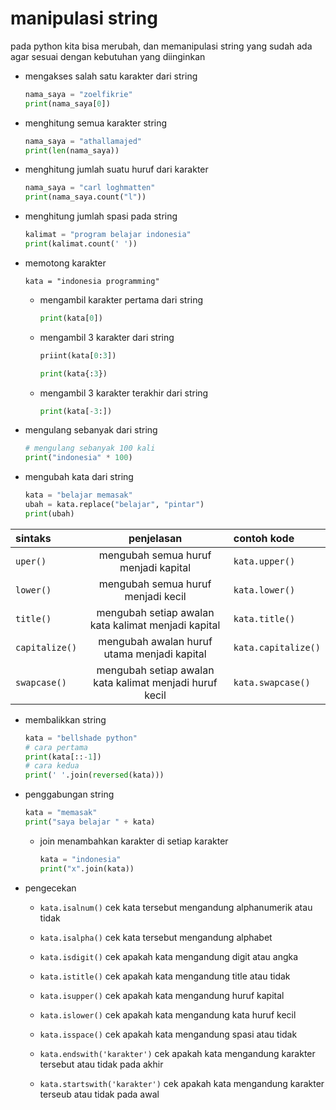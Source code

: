 # manipulasi string

pada python kita bisa merubah, dan memanipulasi string yang sudah ada agar sesuai dengan kebutuhan yang diinginkan


- mengakses salah satu karakter dari string

    ```python
    nama_saya = "zoelfikrie"
    print(nama_saya[0])
    ```

- menghitung semua karakter string

    ```python
    nama_saya = "athallamajed"
    print(len(nama_saya))
    ```

- menghitung jumlah suatu huruf dari karakter

    ```python
    nama_saya = "carl loghmatten"
    print(nama_saya.count("l"))
    ```

- menghitung jumlah spasi pada string

    ```python
    kalimat = "program belajar indonesia"
    print(kalimat.count(' '))
    ```

- memotong karakter

    ```
    kata = "indonesia programming"
    ```

    - mengambil karakter pertama dari string
        ```python
        print(kata[0])
        ```
    
    - mengambil 3 karakter dari string
        ```python
        priint(kata[0:3])
        ```
        ```python
        print(kata{:3})
        ```
    
    - mengambil 3 karakter terakhir dari string
        ```python
        print(kata[-3:])
        ```
    
- mengulang sebanyak dari string
    ```python
    # mengulang sebanyak 100 kali
    print("indonesia" * 100)
    ```

- mengubah kata dari string

    ```python
    kata = "belajar memasak"
    ubah = kata.replace("belajar", "pintar")
    print(ubah)
    ```

|sintaks       | penjelasan                             | contoh kode       |
|:--        | :--:                                      | :--               |
| ``uper()``| mengubah semua huruf menjadi kapital      | ``kata.upper()``  |
| ``lower()``| mengubah semua huruf menjadi kecil       | ``kata.lower()``  |
| ``title()``| mengubah setiap awalan kata kalimat menjadi kapital | ``kata.title()``|
| ``capitalize()`` | mengubah awalan huruf utama menjadi kapital | ``kata.capitalize()`` |
| ``swapcase()``| mengubah setiap awalan kata kalimat menjadi huruf kecil | ``kata.swapcase()``|

- membalikkan string

    ```python
    kata = "bellshade python"
    # cara pertama
    print(kata[::-1])
    # cara kedua
    print(' '.join(reversed(kata)))
    ```

- penggabungan string

    ```python
    kata = "memasak"
    print("saya belajar " + kata)
    ```
    
    - join
        menambahkan karakter di setiap karakter
        ```python
        kata = "indonesia"
        print("x".join(kata))
        ```

- pengecekan

    - ``kata.isalnum()``
        cek kata tersebut mengandung alphanumerik atau tidak
    
    - ``kata.isalpha()``
        cek kata tersebut mengandung alphabet
        
    - ``kata.isdigit()``
        cek apakah kata mengandung digit atau angka

    - ``kata.istitle()``
        cek apakah kata mengandung title atau tidak

    - ``kata.isupper()``
        cek apakah kata mengandung huruf kapital
    
    - ``kata.islower()``
        cek apakah kata mengandung kata huruf kecil
    
    - ``kata.isspace()``
        cek apakah kata mengandung spasi atau tidak

    - ``kata.endswith('karakter')``
        cek apakah kata mengandung karakter tersebut atau tidak pada akhir
    
    - ``kata.startswith('karakter')``
        cek apakah kata mengandung karakter terseub atau tidak pada awal